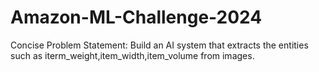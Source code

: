 # Amazon-ML-Challenge-2024
Concise Problem Statement: Build an AI system that  extracts the entities such as iterm_weight,item_width,item_volume from images.
